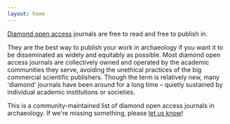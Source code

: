 ```yaml
---
layout: home
---
```


[Diamond open access](/oa-models) journals are free to read and free to publish in.

They are the best way to publish your work in archaeology if you want it to be disseminated as widely and equitably as possible.
Most diamond open access journals are collectively owned and operated by the academic communities they serve, avoiding the unethical practices of the big commercial scientific publishers.
Though the term is relatively new, many 'diamond' journals have been around for a long time – quietly sustained by individual academic institutions or societies.

This is a community-maintained list of diamond open access journals in archaeology.
If we're missing something, please [let us know](/contributing)!

